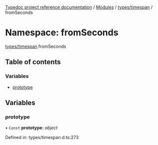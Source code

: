 [Typedoc project reference documentation](../README.md) / [Modules](../modules.md) / [types/timespan](types_timespan.md) / fromSeconds

# Namespace: fromSeconds

[types/timespan](types_timespan.md).fromSeconds

## Table of contents

### Variables

- [prototype](types_timespan.fromseconds.md#prototype)

## Variables

### prototype

• `Const` **prototype**: *object*

Defined in: types/timespan.d.ts:273
